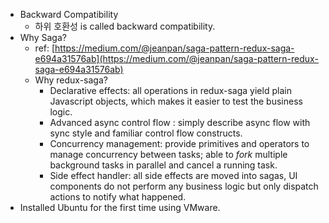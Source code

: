 - Backward Compatibility
  - 하위 호환성 is called backward compatibility.
- Why Saga?
  - ref: [https://medium.com/@jeanpan/saga-pattern-redux-saga-e694a31576ab](https://medium.com/@jeanpan/saga-pattern-redux-saga-e694a31576ab)
  - Why redux-saga?
    - Declarative effects: all operations in redux-saga yield plain Javascript objects, which makes it easier to test the business logic.
    - Advanced async control flow : simply describe async flow with sync style and familiar control flow constructs.
    - Concurrency management: provide primitives and operators to manage concurrency between tasks; able to *fork* multiple background tasks in parallel and cancel a running task.
    - Side effect handler: all side effects are moved into sagas, UI components do not perform any business logic but only dispatch actions to notify what happened.
- Installed Ubuntu for the first time using VMware.
